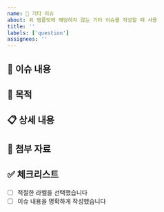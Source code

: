 ```yaml
---
name: 🔧 기타 이슈
about: 위 템플릿에 해당하지 않는 기타 이슈를 작성할 때 사용
title: ''
labels: ['question']
assignees: ''
---
```


## 📝 이슈 내용

<!-- 이슈에 대한 설명을 작성해주세요 -->

## 🎯 목적

<!-- 이 이슈의 목적이나 해결하고자 하는 문제를 설명해주세요 -->

## 📋 상세 내용

<!-- 필요한 상세 정보를 작성해주세요 -->

## 📸 첨부 자료

<!-- 관련 스크린샷이나 파일이 있다면 첨부해주세요 -->

## ✅ 체크리스트

- [ ] 적절한 라벨을 선택했습니다
- [ ] 이슈 내용을 명확하게 작성했습니다
